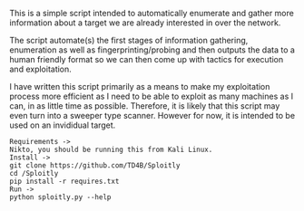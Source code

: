 This is a simple script intended to automatically enumerate and gather more information about a target
we are already interested in over the network.

The script automate(s) the first stages of information gathering, enumeration as well as fingerprinting/probing and then outputs the data 
to a human friendly format so we can then come up with tactics for execution and exploitation. 

I have written this script primarily as a means to make my exploitation process more efficient as I need to be able to exploit as many machines as I can, in as little time as possible. Therefore, it is likely that this script may even turn into a sweeper type scanner. However for now, it is intended to be used on an invididual target.

```
Requirements ->
Nikto, you should be running this from Kali Linux.
Install ->
git clone https://github.com/TD4B/Sploitly
cd /Sploitly
pip install -r requires.txt 
Run ->
python sploitly.py --help
```
